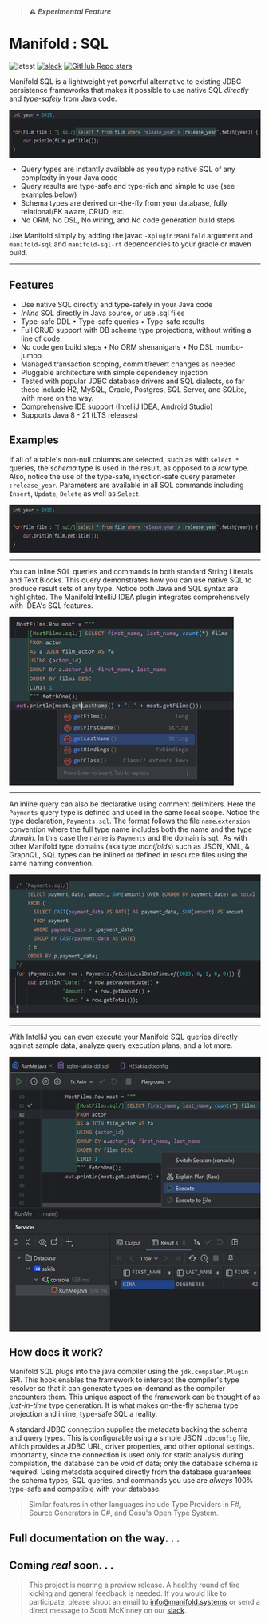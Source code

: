 >**⚠ _Experimental Feature_**

# Manifold : SQL

![latest](https://img.shields.io/badge/latest-v2023.1.31-darkgreen.svg)
[![slack](https://img.shields.io/badge/slack-manifold-blue.svg?logo=slack)](https://join.slack.com/t/manifold-group/shared_invite/zt-e0bq8xtu-93ASQa~a8qe0KDhOoD6Bgg)
[![GitHub Repo stars](https://img.shields.io/github/stars/manifold-systems/manifold?logo=github&color=red)](https://github.com/manifold-systems/manifold)


Manifold SQL is a lightweight yet powerful alternative to existing JDBC persistence frameworks that makes it possible to
use native SQL _directly_ and _type-safely_ from Java code.

<img width="600" height="96" align="top" src="../../docs/images/img_3.png">

- Query types are instantly available as you type native SQL of any complexity in your Java code
- Query results are type-safe and type-rich and simple to use (see examples below)
- Schema types are derived on-the-fly from your database, fully relational/FK aware, CRUD, etc.
- No ORM, No DSL, No wiring, and No code generation build steps

Use Manifold simply by adding the javac `-Xplugin:Manifold` argument and `manifold-sql` and `manifold-sql-rt` dependencies
to your gradle or maven build.

---

## Features
- Use native SQL directly and type-safely in your Java code<br>
- _Inline_ SQL directly in Java source, or use .sql files<br>
- Type-safe DDL &bull; Type-safe queries &bull; Type-safe results<br>
- Full CRUD support with DB schema type projections, without writing a line of code<br>
- No code gen build steps &bull; No ORM shenanigans &bull; No DSL mumbo-jumbo<br>
- Managed transaction scoping, commit/revert changes as needed<br>
- Pluggable architecture with simple dependency injection<br>
- Tested with popular JDBC database drivers and SQL dialects, so far these include H2, MySQL, Oracle, Postgres, SQL Server, and SQLite, with more on the way.<br>
- Comprehensive IDE support (IntelliJ IDEA, Android Studio)
- Supports Java 8 - 21 (LTS releases)

## Examples

If all of a table's non-null columns are selected, such as with `select *` queries, the _schema_ type is used in the result,
as opposed to a _row_ type. Also, notice the use of the type-safe, injection-safe query parameter `:release_year`. Parameters
are available in all SQL commands including `Insert`, `Update`, `Delete` as well as `Select`.

<img width="600" height="96" align="top" src="../../docs/images/img_3.png">
<br>

---
You can inline SQL queries and commands in both standard String Literals and Text Blocks. This query demonstrates how
you can use native SQL to produce result sets of any type. Notice both Java and SQL syntax are highlighted. The Manifold
IntelliJ IDEA plugin integrates comprehensively with IDEA's SQL features.

<img width="450" height="337" align="top" src="../../docs/images/img.png">
<br>

---
An inline query can also be declarative using comment delimiters. Here the `Payments` query type is defined and used
in the same local scope. Notice the type declaration, `Payments.sql`. The format follows the file `name`.`extension` convention
where the full type name includes both the name and the type _domain_. In this case the name is `Payments` and the domain
is `sql`. As with other Manifold type domains (aka type _manifolds_) such as JSON, XML, & GraphQL, SQL types can be inlined
or defined in resource files using the same naming convention.

<img width="550" height="287" align="top" src="../../docs/images/img2.png">
<br>

---
With IntelliJ you can even execute your Manifold SQL queries directly against sample data, analyze query execution plans,
and a lot more.

<img width="550" height="550" align="top" src="../../docs/images/img4.png">
<br>

## How does it work?
 
Manifold SQL plugs into the java compiler using the `jdk.compiler.Plugin` SPI. This hook enables the framework to intercept
the compiler's type resolver so that it can generate types on-demand as the compiler encounters them. This unique aspect
of the framework can be thought of as _just-in-time_ type generation. It is what makes on-the-fly schema type projection
and inline, type-safe SQL a reality. 
     
A standard JDBC connection supplies the metadata backing the schema and query types. This is configurable using a simple
JSON `.dbconfig` file, which provides a JDBC URL, driver properties, and other optional settings. Importantly, since the
connection is used only for static analysis during compilation, the database can be void of data; only the database schema
is required. Using metadata acquired directly from the database guarantees the schema types, SQL queries, and commands
you use are _always_ 100% type-safe and compatible with your database.
                        
> Similar features in other languages include Type Providers in F#, Source Generators in C#, and Gosu's Open Type System.

## Full documentation on the way. . .

## Coming _**real**_ soon. . .
                                   
> This project is nearing a preview release. A healthy round of tire kicking and general feedback is needed. If you
> would like to participate, please shoot an email to [info@manifold.systems](mailto:info@manifold.systems) or send a
> direct message to Scott McKinney on our [slack](https://join.slack.com/t/manifold-group/shared_invite/zt-e0bq8xtu-93ASQa~a8qe0KDhOoD6Bgg). 


